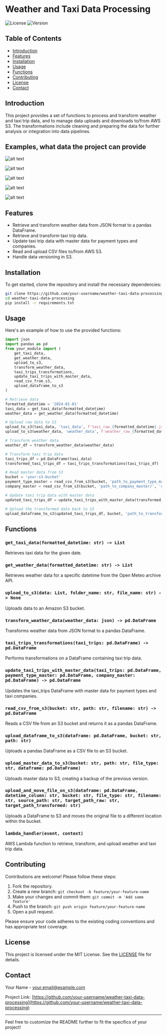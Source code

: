# Weather and Taxi Data Processing

![License](https://img.shields.io/badge/license-MIT-blue.svg)
![Version](https://img.shields.io/badge/version-1.0.0-brightgreen.svg)

## Table of Contents
- [Introduction](#introduction)
- [Features](#features)
- [Installation](#installation)
- [Usage](#usage)
- [Functions](#functions)
- [Contributing](#contributing)
- [License](#license)
- [Contact](#contact)

## Introduction

This project provides a set of functions to process and transform weather and taxi trip data, and to manage data uploads and downloads to/from AWS S3. The transformations include cleaning and preparing the data for further analysis or integration into data pipelines.

## Examples, what data the project can provide

![alt text](image.png)

![alt text](image-1.png)

![alt text](image-2.png)

![alt text](image-3.png)

![alt text](image-4.png)

## Features

- Retrieve and transform weather data from JSON format to a pandas DataFrame.
- Retrieve and transform taxi trip data.
- Update taxi trip data with master data for payment types and companies.
- Read and upload CSV files to/from AWS S3.
- Handle data versioning in S3.

## Installation

To get started, clone the repository and install the necessary dependencies:

```sh
git clone https://github.com/your-username/weather-taxi-data-processing.git
cd weather-taxi-data-processing
pip install -r requirements.txt
```

## Usage

Here's an example of how to use the provided functions:

```python
import json
import pandas as pd
from your_module import (
    get_taxi_data, 
    get_weather_data, 
    upload_to_s3, 
    transform_weather_data, 
    taxi_trips_transformations, 
    update_taxi_trips_with_master_data, 
    read_csv_from_s3, 
    upload_dataframe_to_s3
)

# Retrieve data
formatted_datetime = '2024-01-01'
taxi_data = get_taxi_data(formatted_datetime)
weather_data = get_weather_data(formatted_datetime)

# Upload raw data to S3
upload_to_s3(taxi_data, 'taxi_data', f'taxi_raw_{formatted_datetime}.json')
upload_to_s3(weather_data, 'weather_data', f'weather_raw_{formatted_datetime}.json')

# Transform weather data
weather_df = transform_weather_data(weather_data)

# Transform taxi trip data
taxi_trips_df = pd.DataFrame(taxi_data)
transformed_taxi_trips_df = taxi_trips_transformations(taxi_trips_df)

# Read master data from S3
bucket = 'your-s3-bucket'
payment_type_master = read_csv_from_s3(bucket, 'path_to_payment_type_master/', 'payment_type_master.csv')
company_master = read_csv_from_s3(bucket, 'path_to_company_master/', 'company_master.csv')

# Update taxi trip data with master data
updated_taxi_trips_df = update_taxi_trips_with_master_data(transformed_taxi_trips_df, payment_type_master, company_master)

# Upload the transformed data back to S3
upload_dataframe_to_s3(updated_taxi_trips_df, bucket, 'path_to_transformed_data/')
```

## Functions

### `get_taxi_data(formatted_datetime: str) -> List`

Retrieves taxi data for the given date.

### `get_weather_data(formatted_datetime: str) -> List`

Retrieves weather data for a specific datetime from the Open Meteo archive API.

### `upload_to_s3(data: List, folder_name: str, file_name: str) -> None`

Uploads data to an Amazon S3 bucket.

### `transform_weather_data(weather_data: json) -> pd.DataFrame`

Transforms weather data from JSON format to a pandas DataFrame.

### `taxi_trips_transformations(taxi_trips: pd.DataFrame) -> pd.DataFrame`

Performs transformations on a DataFrame containing taxi trip data.

### `update_taxi_trips_with_master_data(taxi_trips: pd.DataFrame, payment_type_master: pd.DataFrame, company_master: pd.DataFrame) -> pd.DataFrame`

Updates the taxi_trips DataFrame with master data for payment types and taxi companies.

### `read_csv_from_s3(bucket: str, path: str, filename: str) -> pd.DataFrame`

Reads a CSV file from an S3 bucket and returns it as a pandas DataFrame.

### `upload_dataframe_to_s3(dataframe: pd.DataFrame, bucket: str, path: str)`

Uploads a pandas DataFrame as a CSV file to an S3 bucket.

### `upload_master_data_to_s3(bucket: str, path: str, file_type: str, dataframe: pd.DataFrame)`

Uploads master data to S3, creating a backup of the previous version.

### `upload_and_move_file_on_s3(dataframe: pd.DataFrame, datetime_column: str, bucket: str, file_type: str, filename: str, source_path: str, target_path_raw: str, target_path_transformed: str)`

Uploads a DataFrame to S3 and moves the original file to a different location within the bucket.

### `lambda_handler(event, context)`

AWS Lambda function to retrieve, transform, and upload weather and taxi trip data.

## Contributing

Contributions are welcome! Please follow these steps:

1. Fork the repository.
2. Create a new branch: `git checkout -b feature/your-feature-name`
3. Make your changes and commit them: `git commit -m 'Add some feature'`
4. Push to the branch: `git push origin feature/your-feature-name`
5. Open a pull request.

Please ensure your code adheres to the existing coding conventions and has appropriate test coverage.

## License

This project is licensed under the MIT License. See the [LICENSE](LICENSE) file for details.

## Contact

Your Name - [your.email@example.com](mailto:your.email@example.com)

Project Link: [https://github.com/your-username/weather-taxi-data-processing](https://github.com/your-username/weather-taxi-data-processing)

---

Feel free to customize the README further to fit the specifics of your project!